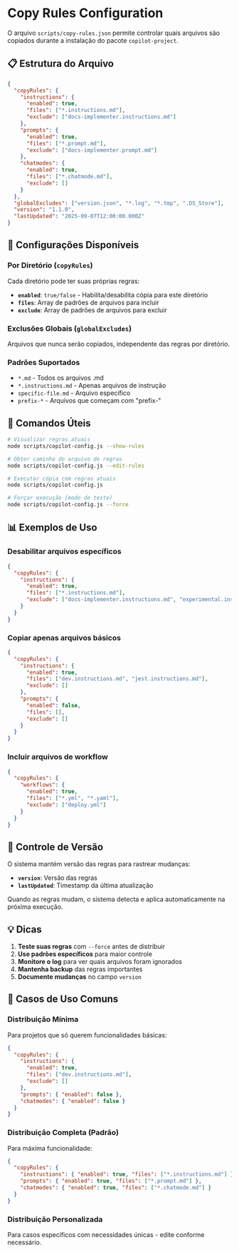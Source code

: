 # Copy Rules Configuration

O arquivo `scripts/copy-rules.json` permite controlar quais arquivos são copiados durante a instalação do pacote `copilot-project`.

## 📋 Estrutura do Arquivo

```json
{
  "copyRules": {
    "instructions": {
      "enabled": true,
      "files": ["*.instructions.md"],
      "exclude": ["docs-implementer.instructions.md"]
    },
    "prompts": {
      "enabled": true,
      "files": ["*.prompt.md"],
      "exclude": ["docs-implementer.prompt.md"]
    },
    "chatmodes": {
      "enabled": true,
      "files": ["*.chatmode.md"],
      "exclude": []
    }
  },
  "globalExcludes": ["version.json", "*.log", "*.tmp", ".DS_Store"],
  "version": "1.1.0",
  "lastUpdated": "2025-09-07T12:00:00.000Z"
}
```

## 🎯 Configurações Disponíveis

### Por Diretório (`copyRules`)

Cada diretório pode ter suas próprias regras:

- **`enabled`**: `true/false` - Habilita/desabilita cópia para este diretório
- **`files`**: Array de padrões de arquivos para incluir
- **`exclude`**: Array de padrões de arquivos para excluir

### Exclusões Globais (`globalExcludes`)

Arquivos que nunca serão copiados, independente das regras por diretório.

### Padrões Suportados

- `*.md` - Todos os arquivos .md
- `*.instructions.md` - Apenas arquivos de instrução
- `specific-file.md` - Arquivo específico
- `prefix-*` - Arquivos que começam com "prefix-"

## 🚀 Comandos Úteis

```bash
# Visualizar regras atuais
node scripts/copilot-config.js --show-rules

# Obter caminho do arquivo de regras
node scripts/copilot-config.js --edit-rules

# Executar cópia com regras atuais
node scripts/copilot-config.js

# Forçar execução (modo de teste)
node scripts/copilot-config.js --force
```

## 📊 Exemplos de Uso

### Desabilitar arquivos específicos

```json
{
  "copyRules": {
    "instructions": {
      "enabled": true,
      "files": ["*.instructions.md"],
      "exclude": ["docs-implementer.instructions.md", "experimental.instructions.md"]
    }
  }
}
```

### Copiar apenas arquivos básicos

```json
{
  "copyRules": {
    "instructions": {
      "enabled": true,
      "files": ["dev.instructions.md", "jest.instructions.md"],
      "exclude": []
    },
    "prompts": {
      "enabled": false,
      "files": [],
      "exclude": []
    }
  }
}
```

### Incluir arquivos de workflow

```json
{
  "copyRules": {
    "workflows": {
      "enabled": true,
      "files": ["*.yml", "*.yaml"],
      "exclude": ["deploy.yml"]
    }
  }
}
```

## 🔧 Controle de Versão

O sistema mantém versão das regras para rastrear mudanças:

- **`version`**: Versão das regras
- **`lastUpdated`**: Timestamp da última atualização

Quando as regras mudam, o sistema detecta e aplica automaticamente na próxima execução.

## 💡 Dicas

1. **Teste suas regras** com `--force` antes de distribuir
2. **Use padrões específicos** para maior controle
3. **Monitore o log** para ver quais arquivos foram ignorados
4. **Mantenha backup** das regras importantes
5. **Documente mudanças** no campo `version`

## 🚨 Casos de Uso Comuns

### Distribuição Mínima

Para projetos que só querem funcionalidades básicas:

```json
{
  "copyRules": {
    "instructions": {
      "enabled": true,
      "files": ["dev.instructions.md"],
      "exclude": []
    },
    "prompts": { "enabled": false },
    "chatmodes": { "enabled": false }
  }
}
```

### Distribuição Completa (Padrão)

Para máxima funcionalidade:

```json
{
  "copyRules": {
    "instructions": { "enabled": true, "files": ["*.instructions.md"] },
    "prompts": { "enabled": true, "files": ["*.prompt.md"] },
    "chatmodes": { "enabled": true, "files": ["*.chatmode.md"] }
  }
}
```

### Distribuição Personalizada

Para casos específicos com necessidades únicas - edite conforme necessário.
